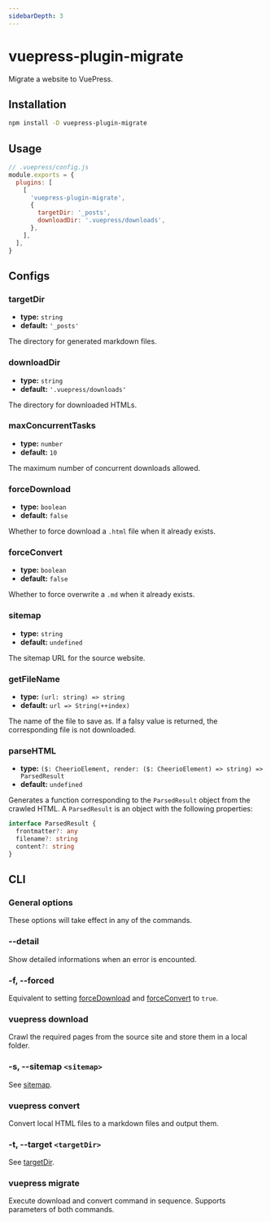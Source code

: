 ```yaml
---
sidebarDepth: 3
---
```


# vuepress-plugin-migrate <GitHubLink repo="vuepress/vuepress-plugin-migrate"/>

Migrate a website to VuePress.

## Installation

```sh
npm install -D vuepress-plugin-migrate
```

## Usage

```js
// .vuepress/config.js
module.exports = {
  plugins: [
    [
      'vuepress-plugin-migrate',
      {
        targetDir: '_posts',
        downloadDir: '.vuepress/downloads',
      },
    ],
  ],
}
```

## Configs

### targetDir

- **type:** `string`
- **default:** `'_posts'`

The directory for generated markdown files.

### downloadDir

- **type:** `string`
- **default:** `'.vuepress/downloads'`

The directory for downloaded HTMLs.

### maxConcurrentTasks

- **type:** `number`
- **default:** `10`

The maximum number of concurrent downloads allowed.

### forceDownload

- **type:** `boolean`
- **default:** `false`

Whether to force download a `.html` file when it already exists.

### forceConvert

- **type:** `boolean`
- **default:** `false`

Whether to force overwrite a `.md` when it already exists.

### sitemap

- **type:** `string`
- **default:** `undefined`

The sitemap URL for the source website.

### getFileName

- **type:** `(url: string) => string`
- **default:** `url => String(++index)`

The name of the file to save as. If a falsy value is returned, the corresponding file is not downloaded.

### parseHTML

- **type:** `($: CheerioElement, render: ($: CheerioElement) => string) => ParsedResult`
- **default:** `undefined`

Generates a function corresponding to the `ParsedResult` object from the crawled HTML. A `ParsedResult` is an object with the following properties:

```ts
interface ParsedResult {
  frontmatter?: any
  filename?: string
  content?: string
}
```

## CLI

### General options

These options will take effect in any of the commands.

### --detail

Show detailed informations when an error is encounted.

### -f, --forced

Equivalent to setting [forceDownload](#forceDownload) and [forceConvert](#forceConvert) to `true`.

### vuepress download

Crawl the required pages from the source site and store them in a local folder.

### -s, --sitemap `<sitemap>`

See [sitemap](#sitemap).

### vuepress convert

Convert local HTML files to a markdown files and output them.

### -t, --target `<targetDir>`

See [targetDir](#targetDir).

### vuepress migrate

Execute download and convert command in sequence. Supports parameters of both commands.
